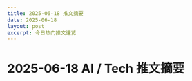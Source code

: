 ```yaml
---
title: 2025-06-18 推文摘要
date: 2025-06-18
layout: post
excerpt: 今日热门推文速览
---
```


# 2025-06-18 AI / Tech 推文摘要


